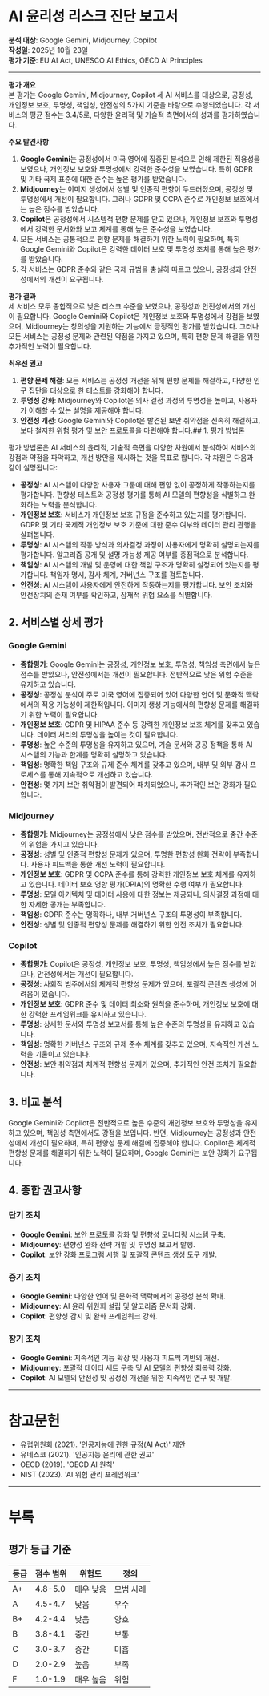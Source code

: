 # AI 윤리성 리스크 진단 보고서

**분석 대상**: Google Gemini, Midjourney, Copilot  
**작성일**: 2025년 10월 23일  
**평가 기준**: EU AI Act, UNESCO AI Ethics, OECD AI Principles

---

**평가 개요**  
본 평가는 Google Gemini, Midjourney, Copilot 세 AI 서비스를 대상으로, 공정성, 개인정보 보호, 투명성, 책임성, 안전성의 5가지 기준을 바탕으로 수행되었습니다. 각 서비스의 평균 점수는 3.4/5로, 다양한 윤리적 및 기술적 측면에서의 성과를 평가하였습니다.

**주요 발견사항**  
1. **Google Gemini**는 공정성에서 미국 영어에 집중된 분석으로 인해 제한된 적용성을 보였으나, 개인정보 보호와 투명성에서 강력한 준수성을 보였습니다. 특히 GDPR 및 기타 국제 표준에 대한 준수는 높은 평가를 받았습니다.
2. **Midjourney**는 이미지 생성에서 성별 및 인종적 편향이 두드러졌으며, 공정성 및 투명성에서 개선이 필요합니다. 그러나 GDPR 및 CCPA 준수로 개인정보 보호에서는 높은 점수를 받았습니다.
3. **Copilot**은 공정성에서 시스템적 편향 문제를 안고 있으나, 개인정보 보호와 투명성에서 강력한 문서화와 보고 체계를 통해 높은 준수성을 보였습니다.
4. 모든 서비스는 공통적으로 편향 문제를 해결하기 위한 노력이 필요하며, 특히 Google Gemini와 Copilot은 강력한 데이터 보호 및 투명성 조치를 통해 높은 평가를 받았습니다.
5. 각 서비스는 GDPR 준수와 같은 국제 규범을 충실히 따르고 있으나, 공정성과 안전성에서의 개선이 요구됩니다.

**평가 결과**  
세 서비스 모두 종합적으로 낮은 리스크 수준을 보였으나, 공정성과 안전성에서의 개선이 필요합니다. Google Gemini와 Copilot은 개인정보 보호와 투명성에서 강점을 보였으며, Midjourney는 창의성을 지원하는 기능에서 긍정적인 평가를 받았습니다. 그러나 모든 서비스는 공정성 문제와 관련된 약점을 가지고 있으며, 특히 편향 문제 해결을 위한 추가적인 노력이 필요합니다.

**최우선 권고**  
1. **편향 문제 해결**: 모든 서비스는 공정성 개선을 위해 편향 문제를 해결하고, 다양한 인구 집단을 대상으로 한 테스트를 강화해야 합니다.
2. **투명성 강화**: Midjourney와 Copilot은 의사 결정 과정의 투명성을 높이고, 사용자가 이해할 수 있는 설명을 제공해야 합니다.
3. **안전성 개선**: Google Gemini와 Copilot은 발견된 보안 취약점을 신속히 해결하고, 보다 철저한 위험 평가 및 보안 프로토콜을 마련해야 합니다.## 1. 평가 방법론

평가 방법론은 AI 서비스의 윤리적, 기술적 측면을 다양한 차원에서 분석하여 서비스의 강점과 약점을 파악하고, 개선 방안을 제시하는 것을 목표로 합니다. 각 차원은 다음과 같이 설명됩니다:

- **공정성**: AI 시스템이 다양한 사용자 그룹에 대해 편향 없이 공정하게 작동하는지를 평가합니다. 편향성 테스트와 공정성 평가를 통해 AI 모델의 편향성을 식별하고 완화하는 노력을 분석합니다.
- **개인정보 보호**: 서비스가 개인정보 보호 규정을 준수하고 있는지를 평가합니다. GDPR 및 기타 국제적 개인정보 보호 기준에 대한 준수 여부와 데이터 관리 관행을 살펴봅니다.
- **투명성**: AI 시스템의 작동 방식과 의사결정 과정이 사용자에게 명확히 설명되는지를 평가합니다. 알고리즘 공개 및 설명 가능성 제공 여부를 중점적으로 분석합니다.
- **책임성**: AI 시스템의 개발 및 운영에 대한 책임 구조가 명확히 설정되어 있는지를 평가합니다. 책임자 명시, 감사 체계, 거버넌스 구조를 검토합니다.
- **안전성**: AI 시스템이 사용자에게 안전하게 작동하는지를 평가합니다. 보안 조치와 안전장치의 존재 여부를 확인하고, 잠재적 위험 요소를 식별합니다.

## 2. 서비스별 상세 평가

### Google Gemini

- **종합평가**: Google Gemini는 공정성, 개인정보 보호, 투명성, 책임성 측면에서 높은 점수를 받았으나, 안전성에서는 개선이 필요합니다. 전반적으로 낮은 위험 수준을 유지하고 있습니다.
- **공정성**: 공정성 분석이 주로 미국 영어에 집중되어 있어 다양한 언어 및 문화적 맥락에서의 적용 가능성이 제한적입니다. 이미지 생성 기능에서의 편향성 문제를 해결하기 위한 노력이 필요합니다.
- **개인정보 보호**: GDPR 및 HIPAA 준수 등 강력한 개인정보 보호 체계를 갖추고 있습니다. 데이터 처리의 투명성을 높이는 것이 필요합니다.
- **투명성**: 높은 수준의 투명성을 유지하고 있으며, 기술 문서와 공공 정책을 통해 AI 시스템의 기능과 한계를 명확히 설명하고 있습니다.
- **책임성**: 명확한 책임 구조와 규제 준수 체계를 갖추고 있으며, 내부 및 외부 감사 프로세스를 통해 지속적으로 개선하고 있습니다.
- **안전성**: 몇 가지 보안 취약점이 발견되어 패치되었으나, 추가적인 보안 강화가 필요합니다.

### Midjourney

- **종합평가**: Midjourney는 공정성에서 낮은 점수를 받았으며, 전반적으로 중간 수준의 위험을 가지고 있습니다.
- **공정성**: 성별 및 인종적 편향성 문제가 있으며, 투명한 편향성 완화 전략이 부족합니다. 사용자 피드백을 통한 개선 노력이 필요합니다.
- **개인정보 보호**: GDPR 및 CCPA 준수를 통해 강력한 개인정보 보호 체계를 유지하고 있습니다. 데이터 보호 영향 평가(DPIA)의 명확한 수행 여부가 필요합니다.
- **투명성**: 모델 아키텍처 및 데이터 사용에 대한 정보는 제공되나, 의사결정 과정에 대한 자세한 공개는 부족합니다.
- **책임성**: GDPR 준수는 명확하나, 내부 거버넌스 구조의 투명성이 부족합니다.
- **안전성**: 성별 및 인종적 편향성 문제를 해결하기 위한 안전 조치가 필요합니다.

### Copilot

- **종합평가**: Copilot은 공정성, 개인정보 보호, 투명성, 책임성에서 높은 점수를 받았으나, 안전성에서는 개선이 필요합니다.
- **공정성**: 사회적 범주에서의 체계적 편향성 문제가 있으며, 포괄적 콘텐츠 생성에 어려움이 있습니다.
- **개인정보 보호**: GDPR 준수 및 데이터 최소화 원칙을 준수하며, 개인정보 보호에 대한 강력한 프레임워크를 유지하고 있습니다.
- **투명성**: 상세한 문서와 투명성 보고서를 통해 높은 수준의 투명성을 유지하고 있습니다.
- **책임성**: 명확한 거버넌스 구조와 규제 준수 체계를 갖추고 있으며, 지속적인 개선 노력을 기울이고 있습니다.
- **안전성**: 보안 취약점과 체계적 편향성 문제가 있으며, 추가적인 안전 조치가 필요합니다.

## 3. 비교 분석

Google Gemini와 Copilot은 전반적으로 높은 수준의 개인정보 보호와 투명성을 유지하고 있으며, 책임성 측면에서도 강점을 보입니다. 반면, Midjourney는 공정성과 안전성에서 개선이 필요하며, 특히 편향성 문제 해결에 집중해야 합니다. Copilot은 체계적 편향성 문제를 해결하기 위한 노력이 필요하며, Google Gemini는 보안 강화가 요구됩니다.

## 4. 종합 권고사항

### 단기 조치
- **Google Gemini**: 보안 프로토콜 강화 및 편향성 모니터링 시스템 구축.
- **Midjourney**: 편향성 완화 전략 개발 및 투명성 보고서 발행.
- **Copilot**: 보안 강화 프로그램 시행 및 포괄적 콘텐츠 생성 도구 개발.

### 중기 조치
- **Google Gemini**: 다양한 언어 및 문화적 맥락에서의 공정성 분석 확대.
- **Midjourney**: AI 윤리 위원회 설립 및 알고리즘 문서화 강화.
- **Copilot**: 편향성 감지 및 완화 프레임워크 강화.

### 장기 조치
- **Google Gemini**: 지속적인 기능 확장 및 사용자 피드백 기반의 개선.
- **Midjourney**: 포괄적 데이터 세트 구축 및 AI 모델의 편향성 회복력 강화.
- **Copilot**: AI 모델의 안전성 및 공정성 개선을 위한 지속적인 연구 및 개발.

---

# 참고문헌

- 유럽위원회 (2021). '인공지능에 관한 규정(AI Act)' 제안
- 유네스코 (2021). '인공지능 윤리에 관한 권고'
- OECD (2019). 'OECD AI 원칙'
- NIST (2023). 'AI 위험 관리 프레임워크'

---

# 부록

## 평가 등급 기준

| 등급 | 점수 범위 | 위험도 | 정의 |
|------|---------|-------|------|
| A+ | 4.8-5.0 | 매우 낮음 | 모범 사례 |
| A | 4.5-4.7 | 낮음 | 우수 |
| B+ | 4.2-4.4 | 낮음 | 양호 |
| B | 3.8-4.1 | 중간 | 보통 |
| C | 3.0-3.7 | 중간 | 미흡 |
| D | 2.0-2.9 | 높음 | 부족 |
| F | 1.0-1.9 | 매우 높음 | 위험 |

